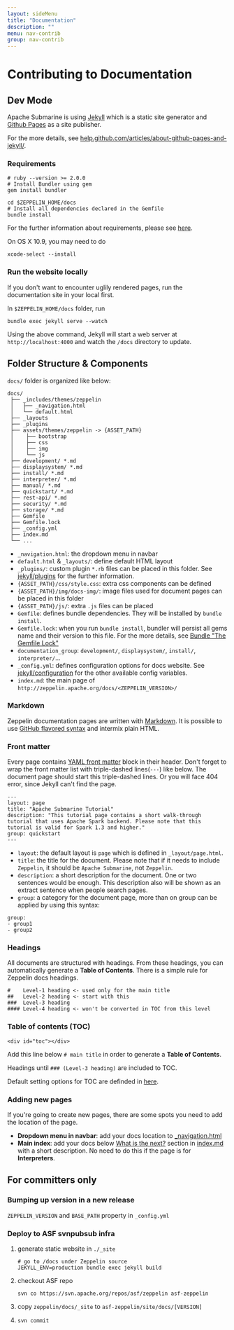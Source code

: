 ```yaml
---
layout: sideMenu
title: "Documentation"
description: ""
menu: nav-contrib
group: nav-contrib
---
```

<!--
Licensed under the Apache License, Version 2.0 (the "License");
you may not use this file except in compliance with the License.
You may obtain a copy of the License at

http://www.apache.org/licenses/LICENSE-2.0

Unless required by applicable law or agreed to in writing, software
distributed under the License is distributed on an "AS IS" BASIS,
WITHOUT WARRANTIES OR CONDITIONS OF ANY KIND, either express or implied.
See the License for the specific language governing permissions and
limitations under the License.
-->

# Contributing to Documentation

## Dev Mode
Apache Submarine is using [Jekyll](https://jekyllrb.com/) which is a static site generator and [Github Pages](https://pages.github.com/) as a site publisher.

For the more details, see [help.github.com/articles/about-github-pages-and-jekyll/](https://help.github.com/articles/about-github-pages-and-jekyll/).

### Requirements

```
# ruby --version >= 2.0.0
# Install Bundler using gem
gem install bundler

cd $ZEPPELIN_HOME/docs
# Install all dependencies declared in the Gemfile
bundle install
```

For the further information about requirements, please see [here](https://help.github.com/articles/setting-up-your-github-pages-site-locally-with-jekyll/#requirements).

On OS X 10.9, you may need to do

```
xcode-select --install

```
### Run the website locally

If you don't want to encounter uglily rendered pages, run the documentation site in your local first.

In `$ZEPPELIN_HOME/docs` folder, run

```
bundle exec jekyll serve --watch
```

Using the above command, Jekyll will start a web server at `http://localhost:4000` and watch the `/docs` directory to update.


## Folder Structure & Components
`docs/` folder is organized like below:

```
docs/
 ├── _includes/themes/zeppelin
 │   ├── _navigation.html
 │   └── default.html
 ├── _layouts
 ├── _plugins
 ├── assets/themes/zeppelin -> {ASSET_PATH}
 │    ├── bootstrap
 │    ├── css
 │    ├── img
 │    └── js
 ├── development/ *.md
 ├── displaysystem/ *.md
 ├── install/ *.md
 ├── interpreter/ *.md
 ├── manual/ *.md
 ├── quickstart/ *.md
 ├── rest-api/ *.md
 ├── security/ *.md
 ├── storage/ *.md
 ├── Gemfile
 ├── Gemfile.lock
 ├── _config.yml
 ├── index.md
 └── ...
```

 - `_navigation.html`: the dropdown menu in navbar
 - `default.html` & `_layouts/`: define default HTML layout
 - `_plugins/`: custom plugin `*.rb` files can be placed in this folder. See [jekyll/plugins](https://jekyllrb.com/docs/plugins/) for the further information.
 - `{ASSET_PATH}/css/style.css`: extra css components can be defined
 - `{ASSET_PATH}/img/docs-img/`: image files used for document pages can be placed in this folder
 - `{ASSET_PATH}/js/`: extra `.js` files can be placed
 - `Gemfile`: defines bundle dependencies. They will be installed by `bundle install`.
 - `Gemfile.lock`: when you run `bundle install`, bundler will persist all gems name and their version to this file. For the more details, see [Bundle "The Gemfile Lock"](http://bundler.io/v1.10/man/bundle-install.1.html#THE-GEMFILE-LOCK)
 - `documentation_group`: `development/`, `displaysystem/`, `install/`, `interpreter/`...
 - `_config.yml`: defines configuration options for docs website. See [jekyll/configuration](https://jekyllrb.com/docs/configuration/) for the other available config variables.
 - `index.md`: the main page of `http://zeppelin.apache.org/docs/<ZEPPELIN_VERSION>/`


### Markdown
Zeppelin documentation pages are written with [Markdown](http://daringfireball.net/projects/markdown/). It is possible to use [GitHub flavored syntax](https://help.github.com/categories/writing-on-github/) and intermix plain HTML.

### Front matter
Every page contains [YAML front matter](https://jekyllrb.com/docs/frontmatter/) block in their header. Don't forget to wrap the front matter list with triple-dashed lines(`---`) like below.
The document page should start this triple-dashed lines. Or you will face 404 error, since Jekyll can't find the page.

```
---
layout: page
title: "Apache Submarine Tutorial"
description: "This tutorial page contains a short walk-through tutorial that uses Apache Spark backend. Please note that this tutorial is valid for Spark 1.3 and higher."
group: quickstart
---
```

 - `layout`: the default layout is `page` which is defined in `_layout/page.html`.
 - `title`: the title for the document. Please note that if it needs to include `Zeppelin`, it should be `Apache Submarine`, not `Zeppelin`.
 - `description`: a short description for the document. One or two sentences would be enough. This description also will be shown as an extract sentence when people search pages.
 - `group`: a category for the document page, more than on group can be applied by using this syntax:

 ```
 group:
 - group1
 - group2
 ```

### Headings
All documents are structured with headings. From these headings, you can automatically generate a **Table of Contents**. There is a simple rule for Zeppelin docs headings.

```
#    Level-1 heading <- used only for the main title
##   Level-2 heading <- start with this
###  Level-3 heading
#### Level-4 heading <- won't be converted in TOC from this level
```

### Table of contents (TOC)

```
<div id="toc"></div>
```

Add this line below  `# main title` in order to generate a **Table of Contents**.

Headings until `### (Level-3 heading)` are included to TOC.


Default setting options for TOC are definded in [here](https://github.com/apache/zeppelin/blob/master/docs/assets/themes/zeppelin/js/toc.js#L4).


### Adding new pages
If you're going to create new pages, there are some spots you need to add the location of the page.

 - **Dropdown menu in navbar**: add your docs location to [_navigation.html](https://github.com/apache/zeppelin/blob/master/docs/_includes/themes/zeppelin/_navigation.html)
 - **Main index**: add your docs below [What is the next?](http://zeppelin.apache.org/docs/latest/#what-is-the-next) section in [index.md](https://github.com/apache/zeppelin/blob/master/docs/index.md) with a short description. No need to do this if the page is for **Interpreters**.


## For committers only
### Bumping up version in a new release

`ZEPPELIN_VERSION` and `BASE_PATH` property in `_config.yml`

### Deploy to ASF svnpubsub infra
 1. generate static website in `./_site`

    ```
    # go to /docs under Zeppelin source
    JEKYLL_ENV=production bundle exec jekyll build
    ```

 2. checkout ASF repo
    ```
    svn co https://svn.apache.org/repos/asf/zeppelin asf-zeppelin
    ```
 3. copy `zeppelin/docs/_site` to `asf-zeppelin/site/docs/[VERSION]`
 4. ```svn commit```
